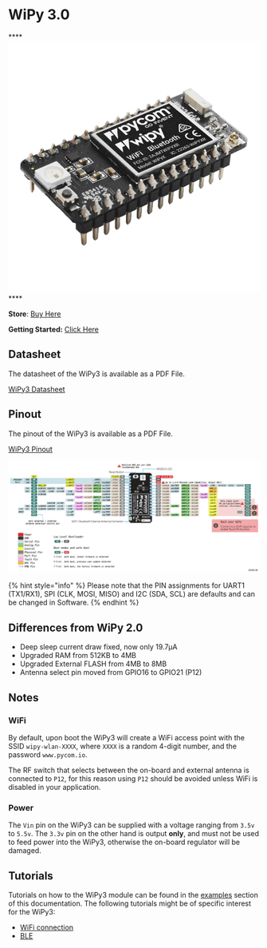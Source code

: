 # WiPy 3.0

\*\*\*\*![](../../.gitbook/assets/assets-lil0igdl11z7jos_jpx-lkn7scqkkkb6tqb3uyo-lkn86pdzbdvrponxeg6-wipy3.png) ****

**Store**: [Buy Here](https://pycom.io/product/wipy-3-0/)

**Getting Started:** [Click Here](../../gettingstarted/connection/wipy.md)

## Datasheet

The datasheet of the WiPy3 is available as a PDF File.

[WiPy3 Datasheet](../../.gitbook/assets/wipy3-specsheet.pdf)

## Pinout

The pinout of the WiPy3 is available as a PDF File.

[WiPy3 Pinout](../../.gitbook/assets/wipy3-pinout.pdf)

![](../../.gitbook/assets/wipy3-pinout.png)

{% hint style="info" %}
Please note that the PIN assignments for UART1 \(TX1/RX1\), SPI \(CLK, MOSI, MISO\) and I2C \(SDA, SCL\) are defaults and can be changed in Software.
{% endhint %}

## Differences from WiPy 2.0

* Deep sleep current draw fixed, now only 19.7µA
* Upgraded RAM from 512KB to 4MB
* Upgraded External FLASH from 4MB to 8MB
* Antenna select pin moved from GPIO16 to GPIO21 \(P12\)

## Notes

### WiFi

By default, upon boot the WiPy3 will create a WiFi access point with the SSID `wipy-wlan-XXXX`, where `XXXX` is a random 4-digit number, and the password `www.pycom.io`.

The RF switch that selects between the on-board and external antenna is connected to `P12`, for this reason using `P12` should be avoided unless WiFi is disabled in your application.

### Power

The `Vin` pin on the WiPy3 can be supplied with a voltage ranging from `3.5v` to `5.5v`. The `3.3v` pin on the other hand is output **only**, and must not be used to feed power into the WiPy3, otherwise the on-board regulator will be damaged.

## Tutorials

Tutorials on how to the WiPy3 module can be found in the [examples](../../tutorials/introduction.md) section of this documentation. The following tutorials might be of specific interest for the WiPy3:

* [WiFi connection](../../tutorials/all/wlan.md)
* [BLE](../../tutorials/all/ble.md)

